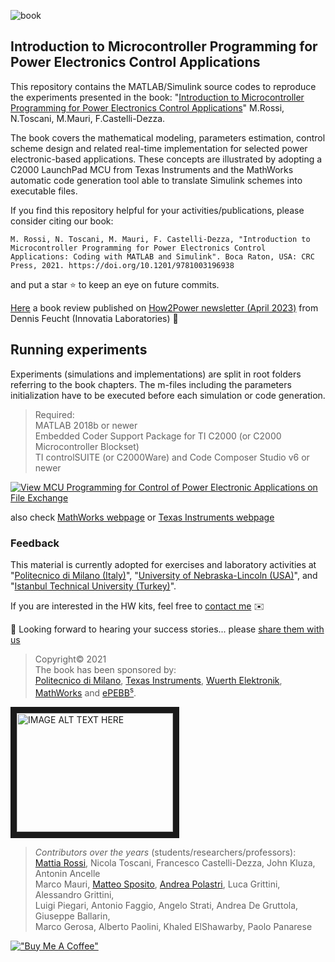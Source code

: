 ![book](https://github.com/ThunderMat/Introduction-to-MCU-Programming-for-Power-Electronics-Control-Applications/blob/main/banner_book.png)   


## Introduction to Microcontroller Programming for Power Electronics Control Applications
This repository contains the MATLAB/Simulink source codes to
reproduce the experiments presented in the book: 
"[Introduction to Microcontroller Programming for Power Electronics Control Applications](https://www.taylorfrancis.com/books/mono/10.1201/9781003196938/introduction-microcontroller-programming-power-electronics-control-applications-mattia-rossi-nicola-toscani-francesco-castelli-dezza-marco-mauri)" M.Rossi, N.Toscani, M.Mauri, F.Castelli-Dezza.

The book covers the mathematical modeling, parameters estimation, control scheme design and related real-time implementation for selected power electronic-based applications. These concepts are illustrated by adopting a C2000 LaunchPad MCU from Texas Instruments and the MathWorks automatic code generation tool able to translate Simulink schemes into executable files. 

If you find this repository helpful for your activities/publications, please consider citing our book:
```
M. Rossi, N. Toscani, M. Mauri, F. Castelli-Dezza, "Introduction to Microcontroller Programming for Power Electronics Control Applications: Coding with MATLAB and Simulink". Boca Raton, USA: CRC Press, 2021. https://doi.org/10.1201/9781003196938
```
and put a star :star: to keep an eye on future commits. 

[Here](http://www.how2power.com/pdf_view.php?url=/newsletters/2304/H2PToday2304_bookreview_DennisFeucht.pdf) a book review published on [How2Power newsletter (April 2023)](http://www.how2power.com/pdf_view.php?url=/newsletters/2304/H2PToday2304_bookreview_DennisFeucht.pdf) from Dennis Feucht (Innovatia Laboratories) :tada:


## Running experiments
Experiments (simulations and implementations) are split in root folders referring to the book chapters.
The m-files including the parameters initialization have to be executed before each simulation or code generation.  

>Required:  
>MATLAB 2018b or newer  
>Embedded Coder Support Package for TI C2000 (or C2000 Microcontroller Blockset)     
>TI controlSUITE (or C2000Ware) and Code Composer Studio v6 or newer

[![View MCU Programming for Control of Power Electronic Applications on File Exchange](https://www.mathworks.com/matlabcentral/images/matlab-file-exchange.svg)](https://it.mathworks.com/matlabcentral/fileexchange/133437-mcu-programming-for-control-of-power-electronic-applications) 

also check [MathWorks webpage](https://it.mathworks.com/academia/books/introduction-to-microcontroller-programming-for-power-electronics-control-applications-rossi.html) or [Texas Instruments webpage](https://www.ti.com/tool/MATHW-3P-SLEC)

### Feedback
This material is currently adopted for exercises and laboratory activities at "[Politecnico di Milano (Italy)](https://www.polimi.it/en)", "[University of Nebraska-Lincoln (USA)](https://www.unl.edu/)", and "[Istanbul Technical University (Turkey)](https://www.itu.edu.tr/en)".

If you are interested in the HW kits, feel free to [contact me](mailto:mattia.rossi@epebbs.com) :envelope:

:pushpin: Looking forward to hearing your success stories... please [share them with us](mailto:mattia.rossi@epebbs.com)

>Copyright© 2021  
The book has been sponsored by:  
[Politecnico di Milano](https://www.polimi.it/en), [Texas Instruments](https://www.ti.com/tool/MATHW-3P-SLEC), [Wuerth Elektronik](https://www.we-online.com/en), [MathWorks](https://it.mathworks.com/hardware-support/ti-c2000-embedded-coder.html) and [ePEBB<sup>s</sup>](https://epebbs.com/).

<a href="http://www.youtube.com/watch?feature=player_embedded&v=nCAH5IyyKFY
" target="_blank"><img src="http://img.youtube.com/vi/nCAH5IyyKFY/0.jpg" 
alt="IMAGE ALT TEXT HERE" width="250" height="190" border="10" /></a>

>*Contributors over the years* (students/researchers/professors):  
[Mattia Rossi](https://github.com/ThunderMat), Nicola Toscani, Francesco Castelli-Dezza, John Kluza, Antonin Ancelle  
Marco Mauri, [Matteo Sposito](https://github.com/MatteoSposito94), [Andrea Polastri](https://github.com/AndreaPolastri), Luca Grittini, Alessandro Grittini,   
Luigi Piegari, Antonio Faggio, Angelo Strati, Andrea De Gruttola, Giuseppe Ballarin,  
Marco Gerosa, Alberto Paolini, Khaled ElShawarby, Paolo Panarese

[!["Buy Me A Coffee"](https://www.buymeacoffee.com/assets/img/custom_images/orange_img.png)](https://www.buymeacoffee.com/mattiarossz)

